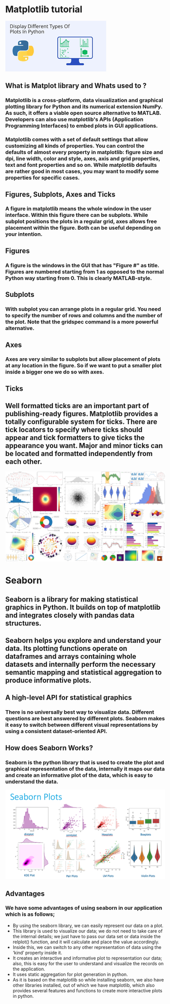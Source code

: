 # Matplotlib tutorial

![matplotlib](/code-401-python/class-11/matplotlib1.png)

## What is Matplot library and Whats used to ? 
### Matplotlib is a cross-platform, data visualization and graphical plotting library for Python and its numerical extension NumPy. As such, it offers a viable open source alternative to MATLAB. Developers can also use matplotlib's APIs (Application Programming Interfaces) to embed plots in GUI applications.

### Matplotlib comes with a set of default settings that allow customizing all kinds of properties. You can control the defaults of almost every property in matplotlib: figure size and dpi, line width, color and style, axes, axis and grid properties, text and font properties and so on. While matplotlib defaults are rather good in most cases, you may want to modify some properties for specific cases.

## Figures, Subplots, Axes and Ticks
### A figure in matplotlib means the whole window in the user interface. Within this figure there can be subplots. While subplot positions the plots in a regular grid, axes allows free placement within the figure. Both can be useful depending on your intention. 


## Figures
### A figure is the windows in the GUI that has "Figure #" as title. Figures are numbered starting from 1 as opposed to the normal Python way starting from 0. This is clearly MATLAB-style. 

## Subplots
### With subplot you can arrange plots in a regular grid. You need to specify the number of rows and columns and the number of the plot. Note that the gridspec command is a more powerful alternative.

## Axes
### Axes are very similar to subplots but allow placement of plots at any location in the figure. So if we want to put a smaller plot inside a bigger one we do so with axes.


## Ticks
## Well formatted ticks are an important part of publishing-ready figures. Matplotlib provides a totally configurable system for ticks. There are tick locators to specify where ticks should appear and tick formatters to give ticks the appearance you want. Major and minor ticks can be located and formatted independently from each other.

![matplotlib](/code-401-python/class-11/matplotlib2.png)

# Seaborn
## Seaborn is a library for making statistical graphics in Python. It builds on top of matplotlib and integrates closely with pandas data structures.

## Seaborn helps you explore and understand your data. Its plotting functions operate on dataframes and arrays containing whole datasets and internally perform the necessary semantic mapping and statistical aggregation to produce informative plots.

## A high-level API for statistical graphics
### There is no universally best way to visualize data. Different questions are best answered by different plots. Seaborn makes it easy to switch between different visual representations by using a consistent dataset-oriented API.

## How does Seaborn Works?
### Seaborn is the python library that is used to create the plot and graphical representation of the data, internally it maps our data and create an informative plot of the data, which is easy to understand the data.

![seaborn](/code-401-python/class-11/seaborn.png)
## Advantages
### We have some advantages of using seaborn in our application which is as follows;

- By using the seaborn library, we can easily represent our data on a plot.
- This library is used to visualize our data; we do not need to take care of the internal details; we just have to pass our data set or data inside the relplot() function, and it will calculate and place the value accordingly.
- Inside this, we can switch to any other representation of data using the ‘kind’ property inside it.
- It creates an interactive and informative plot to representation our data; also, this is easy for the user to understand and visualize the records on the application.
- It uses static aggregation for plot generation in python.
- As it is based on the matplotlib so while installing seaborn, we also have other libraries installed, out of which we have matplotlib, which also provides several features and functions to create more interactive plots in python.